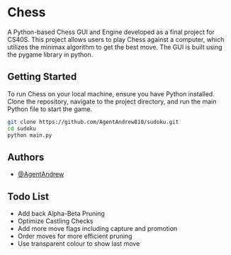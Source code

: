 # Chess

A Python-based Chess GUI and Engine developed as a final project for CS40S. This project allows users to play Chess against a computer, which utilizes the minimax algorithm to get the best move. The GUI is built using the pygame library in python.

## Getting Started

To run Chess on your local machine, ensure you have Python installed. Clone the repository, navigate to the project directory, and run the main Python file to start the game.

```bash
git clone https://github.com/AgentAndrew810/sudoku.git
cd sudoku
python main.py
```

## Authors
- [@AgentAndrew](https://github.com/AgentAndrew810)

## Todo List
- Add back Alpha-Beta Pruning
- Optimize Castling Checks
- Add more move flags including capture and promotion
- Order moves for more efficient pruning
- Use transparent colour to show last move
